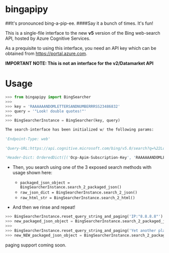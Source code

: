 bingapipy
=========

##It's pronounced bing-a-pip-ee.
####Say it a bunch of times. It's fun!




This is a single-file interface to the new **v5** version of the Bing web-search API, hosted by Azure Cognitive Services.

As a prequisite to using this interface, you need an API key which can be obtained from https://portal.azure.com.

**IMPORTANT NOTE: This is not an interface for the v2/Datamarket API**


Usage
=====

```py
>>> from bingapipy import BingSearcher
>>>
>>> key = 'RAAAAAANDOMLETTERSANDNUMBERRRSS23486832'
>>> query = '"Look! double quotes!"'
>>> 
>>> BingSearcherInstance = BingSearcher(key, query)

The search-interface has been initialized w/ the following params:
 
'Endpoint-Type: web'
 
'Query-URL:https://api.cognitive.microsoft.com/bing/v5.0/search?q=%22Look%21+double+quotes%21%22&count=50&mkt=en-us&offset=0'
 
'Header-Dict: OrderedDict([('Ocp-Apim-Subscription-Key', 'RAAAAAANDOMLETTERSANDNUMBERRRSS23486832'), ('User-Agent', 'Mozilla/5.0 (Windows NT 6.2; Win64; x64; rv:16.0.1) Gecko/20121011 Firefox/16.0.1'), ('X-Search-ClientIP', '8.8.8.8')])'
```
 
 
 * Then, you search using one of the 3 exposed search methods with usage shown here:
    * `packaged_json_object = BingSearcherInstance.search_2_packaged_json()`
    * `raw_json_dict = BingSearcherInstance.search_2_json()`
    * `raw_html_str = BingSearcherInstance.search_2_html()`


 * And then we rinse and repeat!
 ```py
>>> BingSearcherInstance.reset_query_string_and_paging('IP:"8.8.8.8"')
>>> new_packaged_json_object = BingSearcherInstance.search_2_packaged_json()
>>>
>>> BingSearcherInstance.reset_query_string_and_paging('Yet another plaintext query')
>>> new_NEW_packaged_json_object = BingSearcherInstance.search_2_packaged_json()
```
 
paging support coming soon.
